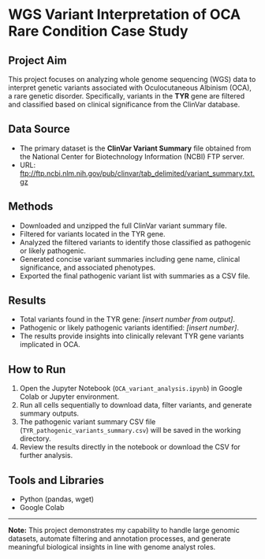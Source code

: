 
# WGS Variant Interpretation of OCA Rare Condition Case Study

## Project Aim
This project focuses on analyzing whole genome sequencing (WGS) data to interpret genetic variants associated with Oculocutaneous Albinism (OCA), a rare genetic disorder. Specifically, variants in the **TYR** gene are filtered and classified based on clinical significance from the ClinVar database.

## Data Source
- The primary dataset is the **ClinVar Variant Summary** file obtained from the National Center for Biotechnology Information (NCBI) FTP server.
- URL: ftp://ftp.ncbi.nlm.nih.gov/pub/clinvar/tab_delimited/variant_summary.txt.gz

## Methods
- Downloaded and unzipped the full ClinVar variant summary file.
- Filtered for variants located in the TYR gene.
- Analyzed the filtered variants to identify those classified as pathogenic or likely pathogenic.
- Generated concise variant summaries including gene name, clinical significance, and associated phenotypes.
- Exported the final pathogenic variant list with summaries as a CSV file.

## Results
- Total variants found in the TYR gene: *[insert number from output]*.
- Pathogenic or likely pathogenic variants identified: *[insert number]*.
- The results provide insights into clinically relevant TYR gene variants implicated in OCA.

## How to Run
1. Open the Jupyter Notebook (`OCA_variant_analysis.ipynb`) in Google Colab or Jupyter environment.
2. Run all cells sequentially to download data, filter variants, and generate summary outputs.
3. The pathogenic variant summary CSV file (`TYR_pathogenic_variants_summary.csv`) will be saved in the working directory.
4. Review the results directly in the notebook or download the CSV for further analysis.

## Tools and Libraries
- Python (pandas, wget)
- Google Colab

---

**Note:** This project demonstrates my capability to handle large genomic datasets, automate filtering and annotation processes, and generate meaningful biological insights in line with genome analyst roles.


